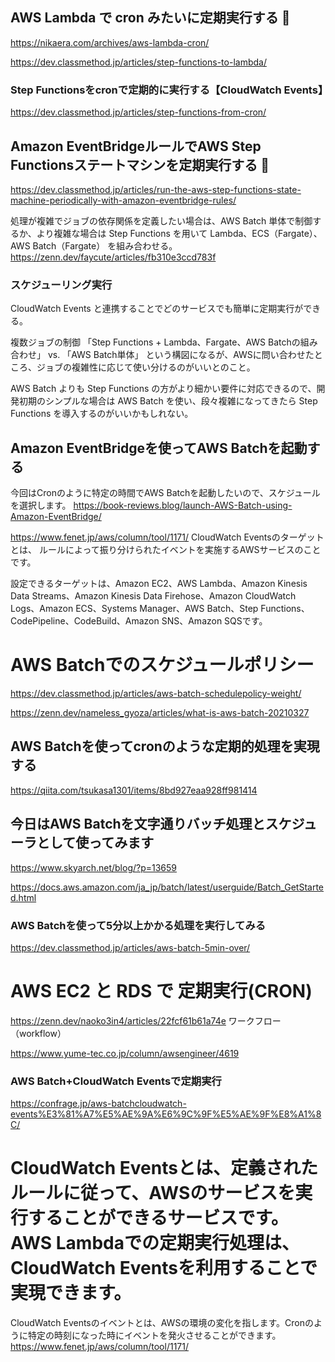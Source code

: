 ## AWS Lambda で cron みたいに定期実行する 🔴
https://nikaera.com/archives/aws-lambda-cron/

https://dev.classmethod.jp/articles/step-functions-to-lambda/


### Step Functionsをcronで定期的に実行する【CloudWatch Events】
https://dev.classmethod.jp/articles/step-functions-from-cron/



## Amazon EventBridgeルールでAWS Step Functionsステートマシンを定期実行する 🔴
https://dev.classmethod.jp/articles/run-the-aws-step-functions-state-machine-periodically-with-amazon-eventbridge-rules/


処理が複雑でジョブの依存関係を定義したい場合は、AWS Batch 単体で制御するか、より複雑な場合は Step Functions を用いて Lambda、ECS（Fargate）、AWS Batch（Fargate） を組み合わせる。
https://zenn.dev/faycute/articles/fb310e3ccd783f

### スケジューリング実行
CloudWatch Events と連携することでどのサービスでも簡単に定期実行ができる。

複数ジョブの制御
「Step Functions + Lambda、Fargate、AWS Batchの組み合わせ」 vs. 「AWS Batch単体」 という構図になるが、AWSに問い合わせたところ、ジョブの複雑性に応じて使い分けるのがいいとのこと。

AWS Batch よりも Step Functions の方がより細かい要件に対応できるので、開発初期のシンプルな場合は AWS Batch を使い、段々複雑になってきたら Step Functions を導入するのがいいかもしれない。

## Amazon EventBridgeを使ってAWS Batchを起動する
今回はCronのように特定の時間でAWS Batchを起動したいので、スケジュールを選択します。
https://book-reviews.blog/launch-AWS-Batch-using-Amazon-EventBridge/



https://www.fenet.jp/aws/column/tool/1171/
CloudWatch Eventsのターゲットとは、 ルールによって振り分けられたイベントを実施するAWSサービスのことです。

設定できるターゲットは、Amazon EC2、AWS Lambda、Amazon Kinesis Data Streams、Amazon Kinesis Data Firehose、Amazon CloudWatch Logs、Amazon ECS、Systems Manager、AWS Batch、Step Functions、CodePipeline、CodeBuild、Amazon SNS、Amazon SQSです。


# AWS Batchでのスケジュールポリシー
https://dev.classmethod.jp/articles/aws-batch-schedulepolicy-weight/


https://zenn.dev/nameless_gyoza/articles/what-is-aws-batch-20210327


## AWS Batchを使ってcronのような定期的処理を実現する
https://qiita.com/tsukasa1301/items/8bd927eaa928ff981414

## 今日はAWS Batchを文字通りバッチ処理とスケジューラとして使ってみます
https://www.skyarch.net/blog/?p=13659

https://docs.aws.amazon.com/ja_jp/batch/latest/userguide/Batch_GetStarted.html

### AWS Batchを使って5分以上かかる処理を実行してみる
https://dev.classmethod.jp/articles/aws-batch-5min-over/


# AWS EC2 と RDS で 定期実行(CRON)
https://zenn.dev/naoko3in4/articles/22fcf61b61a74e
ワークフロー（workflow）

https://www.yume-tec.co.jp/column/awsengineer/4619

### AWS Batch+CloudWatch Eventsで定期実行
https://confrage.jp/aws-batchcloudwatch-events%E3%81%A7%E5%AE%9A%E6%9C%9F%E5%AE%9F%E8%A1%8C/

# CloudWatch Eventsとは、定義されたルールに従って、AWSのサービスを実行することができるサービスです。AWS Lambdaでの定期実行処理は、CloudWatch Eventsを利用することで実現できます。
CloudWatch Eventsのイベントとは、AWSの環境の変化を指します。Cronのように特定の時刻になった時にイベントを発火させることができます。
https://www.fenet.jp/aws/column/tool/1171/
